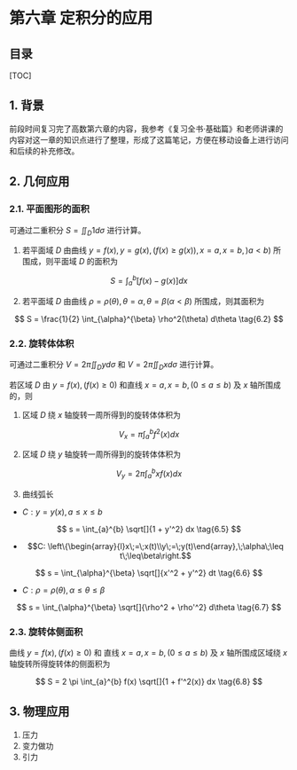 第六章 定积分的应用
===

## 目录

[TOC]

## 1. 背景

前段时间复习完了高数第六章的内容，我参考《复习全书·基础篇》和老师讲课的内容对这一章的知识点进行了整理，形成了这篇笔记，方便在移动设备上进行访问和后续的补充修改。

## 2. 几何应用

### 2.1. 平面图形的面积

可通过二重积分 $S = \iint_D 1 d \sigma$ 进行计算。

1. 若平面域 $D$ 由曲线 $y = f(x), y=g(x), (f(x) \ge g(x)), x = a, x = b, )a < b)$ 所围成，则平面域 $D$ 的面积为

$$
S = \int_{a}^{b} [f(x) - g(x)] dx
\tag{6.1}
$$

2. 若平面域 $D$ 由曲线 $\rho = \rho(\theta), \theta = \alpha, \theta = \beta(\alpha < \beta)$ 所围成，则其面积为

$$
S = \frac{1}{2} \int_{\alpha}^{\beta} \rho^2(\theta) d\theta
\tag{6.2}
$$

### 2.2. 旋转体体积

可通过二重积分 $V =  2\pi \iint_D y d \sigma$ 和 $V =  2\pi \iint_D x d \sigma$ 进行计算。

若区域 $D$ 由 $y = f(x), (f(x) \ge 0)$ 和直线 $x = a, x = b, (0 \le a \le b)$ 及 $x$ 轴所围成的，则

1. 区域 $D$ 绕 $x$ 轴旋转一周所得到的旋转体体积为

$$
V_x = \pi \int_{a}^{b} f^2(x) dx
\tag{6.3}
$$

2. 区域 $D$ 绕 $y$ 轴旋转一周所得到的旋转体体积为

$$
V_y = 2\pi \int_{a}^{b} xf(x) dx
\tag{6.4}
$$

3. 曲线弧长

- $C: y = y(x), a \le x \le b$

$$
s = \int_{a}^{b} \sqrt[]{1 + y'^2}  dx
\tag{6.5}
$$

- $$C: \left\{\begin{array}{l}x\;=\;x(t)\\y\;=\;y(t)\end{array},\;\alpha\;\leq t\;\leq\beta\right.$$

$$
s = \int_{\alpha}^{\beta} \sqrt[]{x'^2 + y'^2}  dt
\tag{6.6}
$$

- $C: \rho = \rho(\theta), \alpha \le \theta \le \beta$

$$
s = \int_{\alpha}^{\beta} \sqrt[]{\rho^2 + \rho'^2}  d\theta
\tag{6.7}
$$

### 2.3. 旋转体侧面积

曲线 $y = f(x), (f(x) \ge 0)$ 和 直线 $x = a, x = b, (0 \le a \le b)$ 及 $x$ 轴所围成区域绕 $x$ 轴旋转所得旋转体的侧面积为

$$
S = 2 \pi \int_{a}^{b} f(x) \sqrt[]{1 + f'^2(x)}  dx
\tag{6.8}
$$

## 3. 物理应用

1. 压力
2. 变力做功
3. 引力
